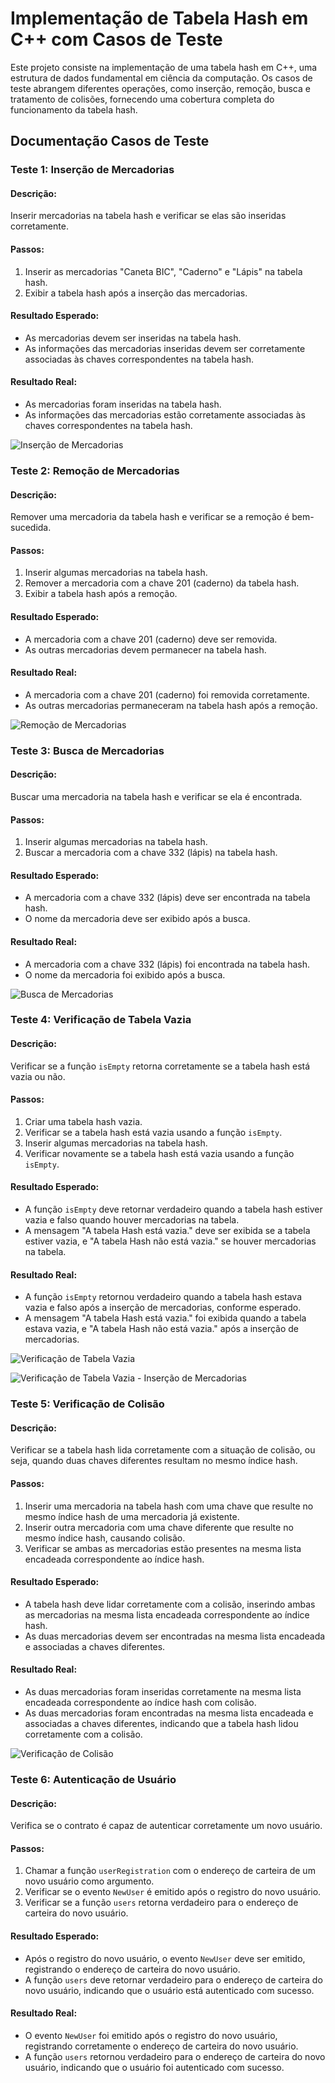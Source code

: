 # Implementação de Tabela Hash em C++ com Casos de Teste

Este projeto consiste na implementação de uma tabela hash em C++, uma estrutura de dados fundamental em ciência da computação. Os casos de teste abrangem diferentes operações, como inserção, remoção, busca e tratamento de colisões, fornecendo uma cobertura completa do funcionamento da tabela hash.

## Documentação Casos de Teste

### Teste 1: Inserção de Mercadorias

#### Descrição:
Inserir mercadorias na tabela hash e verificar se elas são inseridas corretamente.

#### Passos:
1. Inserir as mercadorias "Caneta BIC", "Caderno" e "Lápis" na tabela hash.
2. Exibir a tabela hash após a inserção das mercadorias.

#### Resultado Esperado:
- As mercadorias devem ser inseridas na tabela hash.
- As informações das mercadorias inseridas devem ser corretamente associadas às chaves correspondentes na tabela hash.

#### Resultado Real:
- As mercadorias foram inseridas na tabela hash.
- As informações das mercadorias estão corretamente associadas às chaves correspondentes na tabela hash.

![Inserção de Mercadorias](assets/image-1.png)

### Teste 2: Remoção de Mercadorias

#### Descrição:
Remover uma mercadoria da tabela hash e verificar se a remoção é bem-sucedida.

#### Passos:
1. Inserir algumas mercadorias na tabela hash.
2. Remover a mercadoria com a chave 201 (caderno) da tabela hash.
3. Exibir a tabela hash após a remoção.

#### Resultado Esperado:
- A mercadoria com a chave 201 (caderno) deve ser removida.
- As outras mercadorias devem permanecer na tabela hash.

#### Resultado Real:
- A mercadoria com a chave 201 (caderno) foi removida corretamente.
- As outras mercadorias permaneceram na tabela hash após a remoção.

![Remoção de Mercadorias](assets/image-2.png)

### Teste 3: Busca de Mercadorias

#### Descrição:
Buscar uma mercadoria na tabela hash e verificar se ela é encontrada.

#### Passos:
1. Inserir algumas mercadorias na tabela hash.
2. Buscar a mercadoria com a chave 332 (lápis) na tabela hash.

#### Resultado Esperado:
- A mercadoria com a chave 332 (lápis) deve ser encontrada na tabela hash.
- O nome da mercadoria deve ser exibido após a busca.

#### Resultado Real:
- A mercadoria com a chave 332 (lápis) foi encontrada na tabela hash.
- O nome da mercadoria foi exibido após a busca.

![Busca de Mercadorias](assets/image-3.png)

### Teste 4: Verificação de Tabela Vazia

#### Descrição:
Verificar se a função `isEmpty` retorna corretamente se a tabela hash está vazia ou não.

#### Passos:
1. Criar uma tabela hash vazia.
2. Verificar se a tabela hash está vazia usando a função `isEmpty`.
3. Inserir algumas mercadorias na tabela hash.
4. Verificar novamente se a tabela hash está vazia usando a função `isEmpty`.

#### Resultado Esperado:
- A função `isEmpty` deve retornar verdadeiro quando a tabela hash estiver vazia e falso quando houver mercadorias na tabela.
- A mensagem "A tabela Hash está vazia." deve ser exibida se a tabela estiver vazia, e "A tabela Hash não está vazia." se houver mercadorias na tabela.

#### Resultado Real:
- A função `isEmpty` retornou verdadeiro quando a tabela hash estava vazia e falso após a inserção de mercadorias, conforme esperado.
- A mensagem "A tabela Hash está vazia." foi exibida quando a tabela estava vazia, e "A tabela Hash não está vazia." após a inserção de mercadorias.

![Verificação de Tabela Vazia](assets/image-4.png)

![Verificação de Tabela Vazia - Inserção de Mercadorias](assets/image-5.png)

### Teste 5: Verificação de Colisão

#### Descrição:
Verificar se a tabela hash lida corretamente com a situação de colisão, ou seja, quando duas chaves diferentes resultam no mesmo índice hash.

#### Passos:
1. Inserir uma mercadoria na tabela hash com uma chave que resulte no mesmo índice hash de uma mercadoria já existente.
2. Inserir outra mercadoria com uma chave diferente que resulte no mesmo índice hash, causando colisão.
3. Verificar se ambas as mercadorias estão presentes na mesma lista encadeada correspondente ao índice hash.

#### Resultado Esperado:
- A tabela hash deve lidar corretamente com a colisão, inserindo ambas as mercadorias na mesma lista encadeada correspondente ao índice hash.
- As duas mercadorias devem ser encontradas na mesma lista encadeada e associadas a chaves diferentes.

#### Resultado Real:
- As duas mercadorias foram inseridas corretamente na mesma lista encadeada correspondente ao índice hash com colisão.
- As duas mercadorias foram encontradas na mesma lista encadeada e associadas a chaves diferentes, indicando que a tabela hash lidou corretamente com a colisão.

![Verificação de Colisão](assets/image-6.png)

### Teste 6: Autenticação de Usuário

#### Descrição:
Verifica se o contrato é capaz de autenticar corretamente um novo usuário.

#### Passos:
1. Chamar a função `userRegistration` com o endereço de carteira de um novo usuário como argumento.
2. Verificar se o evento `NewUser` é emitido após o registro do novo usuário.
3. Verificar se a função `users` retorna verdadeiro para o endereço de carteira do novo usuário.

#### Resultado Esperado:
- Após o registro do novo usuário, o evento `NewUser` deve ser emitido, registrando o endereço de carteira do novo usuário.
- A função `users` deve retornar verdadeiro para o endereço de carteira do novo usuário, indicando que o usuário está autenticado com sucesso.

#### Resultado Real:
- O evento `NewUser` foi emitido após o registro do novo usuário, registrando corretamente o endereço de carteira do novo usuário.
- A função `users` retornou verdadeiro para o endereço de carteira do novo usuário, indicando que o usuário foi autenticado com sucesso.

